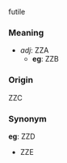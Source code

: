 futile
### Meaning
+ _adj_: ZZA
    + __eg__: ZZB

### Origin

ZZC

### Synonym

__eg__: ZZD

+ ZZE


